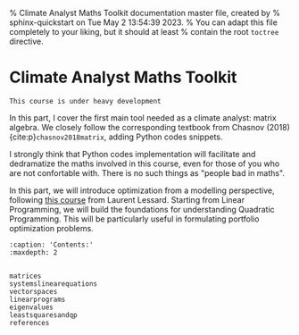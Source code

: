 % Climate Analyst Maths Toolkit documentation master file, created by
% sphinx-quickstart on Tue May  2 13:54:39 2023.
% You can adapt this file completely to your liking, but it should at least
% contain the root `toctree` directive.

# Climate Analyst Maths Toolkit

```{warning}
This course is under heavy development
```

In this part, I cover the first main tool needed as a climate analyst: matrix algebra. We closely follow the corresponding textbook from Chasnov (2018) {cite:p}`chasnov2018matrix`, adding Python codes snippets. 

I strongly think that Python codes implementation will facilitate and dedramatize the maths involved in this course, even for those of you who are not confortable with. There is no such things as "people bad in maths". 


In this part, we will introduce optimization from a modelling perspective, following [this course](https://laurentlessard.com/teaching/524-intro-to-optimization/) from Laurent Lessard. Starting from Linear Programming, we will build the foundations for understanding Quadratic Programming. This will be particularly useful in formulating portfolio optimization problems.


```{toctree}
:caption: 'Contents:'
:maxdepth: 2


matrices
systemslinearequations
vectorspaces
linearprograms
eigenvalues
leastsquaresandqp
references
```



